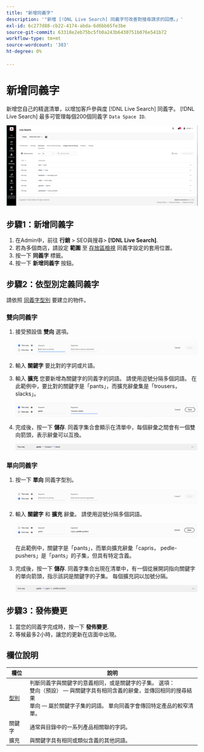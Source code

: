 ```yaml
---
title: "新增同義字"
description: '"新增 [!DNL Live Search] 同義字可改善對搜尋請求的回應。」'
exl-id: 6c277d88-cb22-4174-abda-6d6bb65fe3be
source-git-commit: 63318e2eb75bc5fb0a243b6430751b076e541b72
workflow-type: tm+mt
source-wordcount: '383'
ht-degree: 0%

---
```


# 新增同義字

新增您自己的精選清單，以增加客戶參與度 [!DNL Live Search] 同義字。 [!DNL Live Search] 最多可管理每個200個同義字 `Data Space ID`.

![[!DNL Live Search] 同義字](assets/synonym-workspace.png)

## 步驟1：新增同義字

1. 在Admin中，前往 **行銷** > SEO與搜尋> **[!DNL Live Search]**.
1. 若為多個商店，請設定 **範圍** 至 [存放區檢視](https://experienceleague.adobe.com/docs/commerce-admin/start/setup/websites-stores-views.html#scope-settings) 同義字設定的套用位置。
1. 按一下 **同義字** 標籤。
1. 按一下 **新增同義字** 按鈕。

## 步驟2：依型別定義同義字

請依照 [同義字型別](synonyms-type.md) 要建立的物件。

### 雙向同義字

1. 接受預設值 **雙向** 選項。

   ![新增雙向同義字](assets/synonym-add-two-way.png)


1. 輸入 **關鍵字** 要比對的字詞或片語。
1. 輸入 **擴充** 您要新增為關鍵字的同義字的詞語。 請使用逗號分隔多個詞語。
在此範例中，要比對的關鍵字是「pants」，而擴充辭彙集是「trousers， slacks」。

   ![雙向同義字範例](assets/synonym-add-two-way-example.png)

1. 完成後，按一下 **儲存**.
同義字集合會顯示在清單中，每個辭彙之間會有一個雙向箭頭，表示辭彙可以互換。

   ![雙向同義字](assets/synonym-two-way.png)

### 單向同義字

1. 按一下 **單向** 同義字型別。

   ![新增單向同義字](assets/synonym-add-one-way.png)

1. 輸入 **關鍵字** 和 **擴充** 辭彙。 請使用逗號分隔多個詞語。

   ![單向同義字範例](assets/synonym-add-one-way-example.png)

   在此範例中，關鍵字是「pants」，而單向擴充辭彙「capris， pedle-pushers」是「pants」的子集，但具有特定含義。

1. 完成後，按一下 **儲存**.
同義字集合出現在清單中，有一個從展開詞指向關鍵字的單向箭頭，指示該詞是關鍵字的子集。 每個擴充詞以加號分隔。

   ![單向同義字](assets/synonym-one-way.png)

## 步驟3：發佈變更

1. 當您的同義字完成時，按一下 **發佈變更**.
1. 等候最多2小時，讓您的更新在店面中出現。

## 欄位說明

| 欄位 | 說明 |
|--- |--- |
| [型別](synonyms.md) | 判斷同義字與關鍵字的意義相同，或是關鍵字的子集。 選項：<br />雙向（預設） — 與關鍵字具有相同含義的辭彙，並傳回相同的搜尋結果<br />單向 — 屬於關鍵字子集的詞語。 單向同義字會傳回特定產品的較窄清單。 |
| 關鍵字 | 通常與目錄中的一系列產品相關聯的字詞。 |
| 擴充 | 與關鍵字具有相同或類似含義的其他詞語。 |
